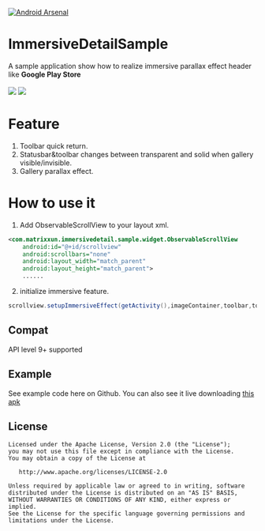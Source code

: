 [![Android Arsenal](https://img.shields.io/badge/Android%20Arsenal-ImmersiveDetailSample-brightgreen.svg?style=flat)](https://android-arsenal.com/details/3/5934)
# ImmersiveDetailSample
A sample application show how to realize immersive parallax effect header like **Google Play Store** <br>
<br>
![](https://github.com/matrixxun/ImmersiveDetailSample/raw/master/art/demo.gif) ![](https://github.com/matrixxun/ImmersiveDetailSample/raw/master/art/demo01.gif)

# Feature
1. Toolbar quick return.
2. Statusbar&toolbar changes between transparent and solid when gallery visible/invisible.
3. Gallery parallax effect.

# How to use it
1. Add ObservableScrollView to your layout xml.
``` xml
<com.matrixxun.immersivedetail.sample.widget.ObservableScrollView        
    android:id="@+id/scrollview"        
    android:scrollbars="none"        
    android:layout_width="match_parent"        
    android:layout_height="match_parent">
    ......
```
2. initialize immersive feature.
``` java
scrollview.setupImmersiveEffect(getActivity(),imageContainer,toolbar,toolbarColor,toolbarTitle);
```

## Compat
API level 9+ supported

## Example
See example code here on Github. You can also see it live downloading [this apk](https://raw.githubusercontent.com/matrixxun/ImmersiveDetailSample/master/art/app-debug.apk)

License
--------


    Licensed under the Apache License, Version 2.0 (the "License");
    you may not use this file except in compliance with the License.
    You may obtain a copy of the License at

       http://www.apache.org/licenses/LICENSE-2.0

    Unless required by applicable law or agreed to in writing, software
    distributed under the License is distributed on an "AS IS" BASIS,
    WITHOUT WARRANTIES OR CONDITIONS OF ANY KIND, either express or implied.
    See the License for the specific language governing permissions and
    limitations under the License.
